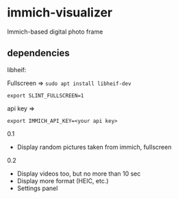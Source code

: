 # immich-visualizer
Immich-based digital photo frame

## dependencies
libheif: 

Fullscreen => `sudo apt install libheif-dev`
```
export SLINT_FULLSCREEN=1
```

api key =>
```
export IMMICH_API_KEY=<your api key>
```

0.1
- Display random pictures taken from immich, fullscreen

0.2
- Display videos too, but no more than 10 sec
- Display more format (HEIC, etc.)
- Settings panel